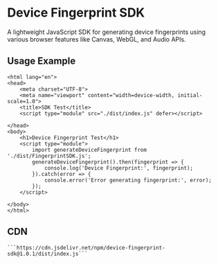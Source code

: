 # Device Fingerprint SDK

A lightweight JavaScript SDK for generating device fingerprints using various browser features like Canvas, WebGL, and Audio APIs.

## Usage Example

```<!DOCTYPE html>
<html lang="en">
<head>
    <meta charset="UTF-8">
    <meta name="viewport" content="width=device-width, initial-scale=1.0">
    <title>SDK Test</title>
    <script type="module" src="./dist/index.js" defer></script>

</head>
<body>
    <h1>Device Fingerprint Test</h1>
    <script type="module">
        import generateDeviceFingerprint from './dist/FingerprintSDK.js';
        generateDeviceFingerprint().then(fingerprint => {
            console.log('Device Fingerprint:', fingerprint);
        }).catch(error => {
            console.error('Error generating fingerprint:', error);
        });
    </script>
    
</body>
</html>
```


## CDN    

    ```https://cdn.jsdelivr.net/npm/device-fingerprint-sdk@1.0.1/dist/index.js```

